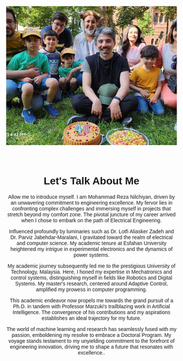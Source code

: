 
<html lang="en">
<head>
<meta charset="UTF-8">
<meta name="viewport" content="width=device-width, initial-scale=1.0">
<title>Your GitHub Page</title>
<style>
  body {
    margin: 0;
    padding: 0;
    font-family: Arial, sans-serif;
  }
  .header {
    text-align: center;
    padding: 20px;
  }
  .header img {
    width: 25cm;
    height: 10cm;
    object-fit: cover;
  }
  .content {
    text-align: center;
    padding: 20px;
  }
</style>
</head>
<body>
  <div class="header">
    <img src="/assets/Birthday.jpg" alt="Your Image">
  </div>
  <div class="content">
    <h1>Let's Talk About Me</h1>
    <p> Allow me to introduce myself. I am Mohammad Reza Nilchiyan, driven by an unwavering commitment to engineering excellence. My fervor lies in confronting complex challenges and immersing myself in projects that stretch beyond my comfort zone. The pivotal juncture of my career arrived when I chose to embark on the path of Electrical Engineering.

Influenced profoundly by luminaries such as Dr. Lotfi Aliasker Zadeh and Dr. Parviz Jabehdar-Maralani, I gravitated toward the realm of electrical and computer science. My academic tenure at Esfahan University heightened my intrigue in experimental electronics and the dynamics of power systems.

My academic journey subsequently led me to the prestigious University of Technology, Malaysia. Here, I honed my expertise in Mechatronics and control systems, distinguishing myself in fields like Robotics and Digital Systems. My master's research, centered around Adaptive Control, amplified my prowess in computer programming.

This academic endeavor now propels me towards the grand pursuit of a Ph.D. in tandem with Professor Marzuki's trailblazing work in Artificial Intelligence. The convergence of his contributions and my aspirations establishes an ideal trajectory for my future.

The world of machine learning and research has seamlessly fused with my passion, emboldening my resolve to embrace a Doctoral Program. My voyage stands testament to my unyielding commitment to the forefront of engineering innovation, driving me to shape a future that resonates with excellence..</p>
  </div>
</body>
</html>

